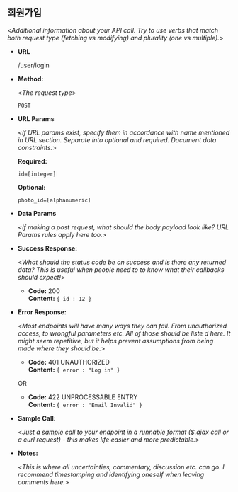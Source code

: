 **회원가입**
----
  <_Additional information about your API call. Try to use verbs that match both request type (fetching vs modifying) and plurality (one vs multiple)._>

* **URL**

  /user/login

* **Method:**
  
  <_The request type_>

  `POST`
  
*  **URL Params**

   <_If URL params exist, specify them in accordance with name mentioned in URL section. Separate into optional and required. Document data constraints._> 

   **Required:**
 
   `id=[integer]`

   **Optional:**
 
   `photo_id=[alphanumeric]`

* **Data Params**

  <_If making a post request, what should the body payload look like? URL Params rules apply here too._>

* **Success Response:**
  
  <_What should the status code be on success and is there any returned data? This is useful when people need to to know what their callbacks should expect!_>

  * **Code:** 200 <br />
    **Content:** `{ id : 12 }`
 
* **Error Response:**

  <_Most endpoints will have many ways they can fail. From unauthorized access, to wrongful parameters etc. All of those should be liste d here. It might seem repetitive, but it helps prevent assumptions from being made where they should be._>

  * **Code:** 401 UNAUTHORIZED <br />
    **Content:** `{ error : "Log in" }`

  OR

  * **Code:** 422 UNPROCESSABLE ENTRY <br />
    **Content:** `{ error : "Email Invalid" }`

* **Sample Call:**

  <_Just a sample call to your endpoint in a runnable format ($.ajax call or a curl request) - this makes life easier and more predictable._> 

* **Notes:**

  <_This is where all uncertainties, commentary, discussion etc. can go. I recommend timestamping and identifying oneself when leaving comments here._> 